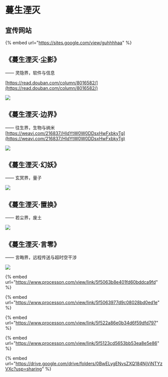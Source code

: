 # 蔓生湮灭

## 宣传网站

{% embed url="https://sites.google.com/view/guhhhhaa" %}









## 《蔓生湮灭·尘影》

—— 灵隐界，软件与信息

[https://read.douban.com/column/8016582/](https://read.douban.com/column/8016582/)

![](.gitbook/assets/1.png)

## 《蔓生湮灭·边界》

—— 往生界，生物与纳米[https://weavi.com/216837/HIdYtW0W0DDsxHwFxbkyTg](https://weavi.com/216837/HIdYtW0W0DDsxHwFxbkyTg)

![](.gitbook/assets/2.png)

## 《蔓生湮灭·幻妖》

—— 玄冥界，量子

![](.gitbook/assets/3%20%281%29.png)

## 《蔓生湮灭·置换》

—— 若尘界，废土

![](.gitbook/assets/4.png)

## 《蔓生湮灭·言零》

—— 言晦界，远程传送与超时空干涉

![](.gitbook/assets/5.png)

{% embed url="https://www.processon.com/view/link/5f5063b8e401fd60bddca9fd" %}

{% embed url="https://www.processon.com/view/link/5f5063977d9c08028bd0ed1e" %}

{% embed url="https://www.processon.com/view/link/5f522a86e0b34d6f59dfd797" %}

{% embed url="https://www.processon.com/view/link/5f5123cd5653bb53ea8e5e86" %}

{% embed url="https://drive.google.com/drive/folders/0BwELygENvsZXQ184NjViNTYzVXc?usp=sharing" %}



